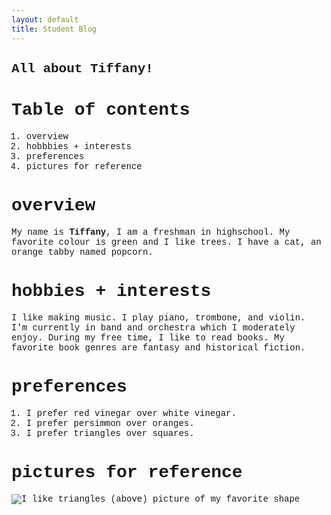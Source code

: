 ```yaml
---
layout: default
title: Student Blog
---
```

<!DOCTYPE html>
<html lang="en">
<head>
    <meta charset="UTF-8">
    <meta name="viewport" content="width=device-width, initial-scale=1.0">
    <title>All About Tiffany!</title>
    <style>
        body {
            font-family: 'Courier New';monospace;
        }
    </style>
</head>
<body>
    
</body>
</html>

## All about Tiffany!

# Table of contents
1.  overview
2.  hobbbies + interests
3.  preferences
4.  pictures for reference

# overview
My name is **Tiffany**, I am a freshman in highschool. My favorite colour is green and I like trees. I have a cat, an orange tabby named popcorn. 

# hobbies + interests
I like making music. I play piano, trombone, and violin. I'm currently in band and orchestra which I moderately enjoy. During my free time, I like to read books. My favorite book genres are fantasy and historical fiction. 

# preferences
1. I prefer red vinegar over white vinegar.
2. I prefer persimmon over oranges.
3. I prefer triangles over squares.

# pictures for reference


![I like triangles](https://camo.githubusercontent.com/ea85ae4c8814e620643085b377977cc4b8c7bdcb51787d440b1318c7917d34da/68747470733a2f2f7374617469632e77696b69612e6e6f636f6f6b69652e6e65742f756e616e797468696e672f696d616765732f362f36332f547269616e676c652e706e672f7265766973696f6e2f6c61746573742f7363616c652d746f2d77696474682d646f776e2f323030303f63623d3230323230353033313830373536)
(above) picture of my favorite shape 
